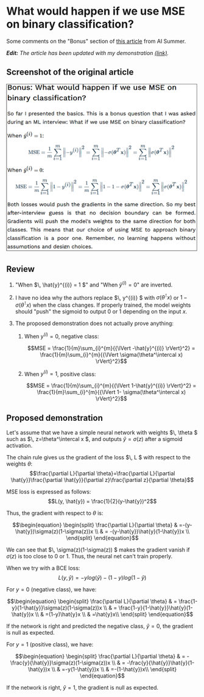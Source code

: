 # What would happen if we use MSE on binary classification?

Some comments on the "Bonus" section of [this article](https://theaisummer.com/mle/#bonus-what-would-happen-if-we-use-mse-on-binary-classification) from AI Summer.

***Edit:** The article has been updated with my demonstration [(link)](https://theaisummer.com/mle/#proposed-demonstration-by-jonas-maison).*

## Screenshot of the original article

![](./Capture.PNG)

## Review

1) "When $\\, \hat{y}^{(i)} = 1 $" and "When $\hat{y}^{(i)} = 0$" are inverted.

3) I have no idea why the authors replace $\\, y^{(i)} $ with $\sigma(\theta^\intercal x)$ or $1-\sigma(\theta^\intercal x)$ when the class changes. If properly trained, the model weights should "push" the sigmoid to output 0 or 1 depending on the input $x$.
4) The proposed demonstration does not actually prove anything:
   1) When $y^{(i)} = 0$, negative class:

       $$MSE = \frac{1}{m}\sum_{i}^{m}{{\lVert -\hat{y}^{(i)} \rVert}^2} = \frac{1}{m}\sum_{i}^{m}{{\lVert \sigma(\theta^\intercal x) \rVert}^2}$$
   2) When $y^{(i)} = 1$, positive class:

       $$MSE = \frac{1}{m}\sum_{i}^{m}{{\lVert 1-\hat{y}^{(i)} \rVert}^2} = \frac{1}{m}\sum_{i}^{m}{{\lVert 1- \sigma(\theta^\intercal x) \rVert}^2}$$

## Proposed demonstration

Let's assume that we have a simple neural network with weights $\\, \theta $ such as $\\, z=\theta^\intercal x $, and outputs $\hat{y}=\sigma(z)$ after a sigmoid activation.

The chain rule gives us the gradient of the loss $\\, L $ with respect to the weights $\theta$:
$$\frac{\partial L}{\partial \theta}=\frac{\partial L}{\partial \hat{y}}\frac{\partial \hat{y}}{\partial z}\frac{\partial z}{\partial \theta}$$

MSE loss is expressed as follows:
$$L(y, \hat{y}) = \frac{1}{2}(y-\hat{y})^2$$

Thus, the gradient with respect to $\theta$ is:

$$\begin{equation}
\begin{split}
\frac{\partial L}{\partial \theta} & =-(y-\hat{y})\sigma(z)(1-\sigma(z))x \\
 & = -(y-\hat{y})\hat{y}(1-\hat{y})x \\
\end{split}
\end{equation}$$

We can see that $\\, \sigma(z)(1-\sigma(z)) $ makes the gradient vanish if $\sigma(z)$ is too close to 0 or 1. Thus, the neural net can't train properly.

When we try with a BCE loss:
$$L(y, \hat{y}) = -ylog(\hat{y})-(1-y)log(1-\hat{y})$$

For $y=0$ (negative class), we have:

$$\begin{equation}
\begin{split}
\frac{\partial L}{\partial \theta} & = \frac{1-y}{1-\hat{y}}\sigma(z)(1-\sigma(z))x \\
 & = \frac{1-y}{1-\hat{y}}\hat{y}(1-\hat{y})x \\
 & =(1-y)\hat{y}x \\
 & =\hat{y}x\\
\end{split}
\end{equation}$$

If the network is right and predicted the negative class, $\hat{y}=0$, the gradient is null as expected.
    
For $y=1$ (positive class), we have:

$$\begin{equation}
\begin{split}
\frac{\partial L}{\partial \theta} & = -\frac{y}{\hat{y}}\sigma(z)(1-\sigma(z))x \\
 & = -\frac{y}{\hat{y}}\hat{y}(1-\hat{y})x \\
 & =-y(1-\hat{y})x \\
 & =-(1-\hat{y})x\\
\end{split}
\end{equation}$$

If the network is right, $\hat{y}=1$, the gradient is null as expected.
